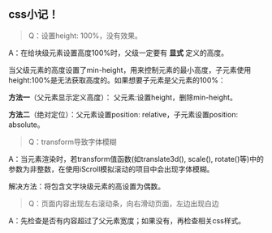 ## css小记！

> Q：设置height: 100%，没有效果。

A：在给块级元素设置高度100%时，父级一定要有 **显式** 定义的高度。

当父级元素的高度设置了min-height，用来控制元素的最小高度，子元素使用height:100%是无法获取高度的。如果想要子元素是父元素的100%：

**方法一**（父元素显示定义高度）： 父元素:设置height，删除min-height。

**方法二**（绝对定位）：父元素设置position: relative，子元素设置position: absolute。


> Q：transform导致字体模糊

A：当元素渲染时，若transform值函数(如translate3d(), scale(), rotate()等)中的参数为非整数，在使用iScroll模拟滚动的项目中会出现字体模糊。

解决方法：将包含文字块级元素的高设置为偶数。


> Q：页面内容出现左右滚动条，向右滑动页面，左边出现白边

A：先检查是否有内容超过了父元素宽度；如果没有，再检查相关css样式。